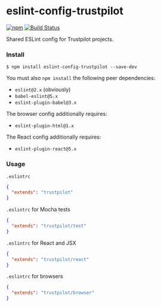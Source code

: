 # eslint-config-trustpilot

[![npm](https://img.shields.io/npm/v/eslint-config-trustpilot.svg)](https://www.npmjs.com/package/eslint-config-trustpilot)
[![Build Status](https://travis-ci.org/trustpilot/node-eslint-config.svg?branch=master)](https://travis-ci.org/trustpilot/node-eslint-config)

Shared ESLint config for Trustpilot projects.

### Install
```
$ npm install eslint-config-trustpilot --save-dev
```

You must also `npm install` the following peer dependencies:
- `eslint@2.x` (obviously)
- `babel-eslint@5.x`
- `eslint-plugin-babel@3.x`

The browser config additionally requires:
- `eslint-plugin-html@1.x`

The React config additionally requires:
- `eslint-plugin-react@5.x`

### Usage
`.eslintrc`
```json
{
  "extends": "trustpilot"
}
```

`.eslintrc` for Mocha tests
```json
{
  "extends": "trustpilot/test"
}
```

`.eslintrc` for React and JSX
```json
{
  "extends": "trustpilot/react"
}
```

`.eslintrc` for browsers
```json
{
  "extends": "trustpilot/browser"
}
```
